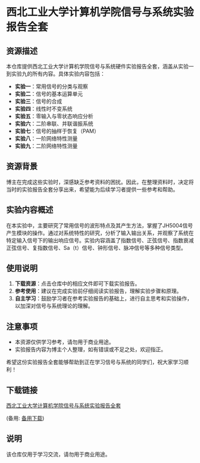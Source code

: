 # 西北工业大学计算机学院信号与系统实验报告全套

## 资源描述

本仓库提供西北工业大学计算机学院信号与系统硬件实验报告全套，涵盖从实验一到实验九的所有内容。具体实验内容包括：

- **实验一**：常用信号的分类与观察
- **实验二**：信号的基本运算单元
- **实验三**：信号的合成
- **实验四**：线性时不变系统
- **实验五**：零输入与零状态响应分析
- **实验六**：二阶串联、并联谐振系统
- **实验七**：信号的抽样于恢复（PAM）
- **实验八**：一阶网络特性测量
- **实验九**：二阶网络特性测量

## 资源背景

博主在完成这些实验时，深感缺乏参考资料的困扰。因此，在整理资料时，决定将当时的实验报告全套分享出来，希望能为后续学习者提供一些参考和帮助。

## 实验内容概述

在本实验中，主要研究了常用信号的波形特点及其产生方法，掌握了JH5004信号产生模块的操作。通过对系统特性的研究，分析了输入输出关系，并观察了系统在特定输入信号下的输出响应信号。实验内容涵盖了指数信号、正弦信号、指数衰减正弦信号、复指数信号、Sa（t）信号、钟形信号、脉冲信号等多种信号类型。

## 使用说明

1. **下载资源**：点击仓库中的相应文件即可下载实验报告。
2. **参考使用**：建议在完成实验前仔细阅读实验报告，理解实验步骤和原理。
3. **自主学习**：鼓励学习者在参考实验报告的基础上，进行自主思考和实验操作，以加深对信号与系统理论的理解。

## 注意事项

- 本资源仅供学习参考，请勿用于商业用途。
- 实验报告内容为博主个人整理，如有错误或不足之处，欢迎指正。

希望这份实验报告全套能够帮助到正在学习信号与系统的同学们，祝大家学习顺利！

## 下载链接
[西北工业大学计算机学院信号与系统实验报告全套](https://pan.quark.cn/s/ccea2c88bdf6) 

(备用: [备用下载](https://pan.baidu.com/s/1XOXA4a54dAKR6J0_Tgqu1w?pwd=1234))

## 说明

该仓库仅用于学习交流，请勿用于商业用途。
